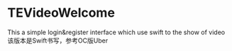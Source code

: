 # TEVideoWelcome
This a simple login&amp;register interface which use swift  to the show of video 
该版本是Swift书写，参考OC版Uber
